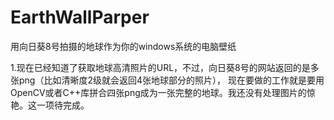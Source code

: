 # EarthWallParper
用向日葵8号拍摄的地球作为你的windows系统的电脑壁纸

1.现在已经知道了获取地球高清照片的URL，不过，向日葵8号的网站返回的是多张png（比如清晰度2级就会返回4张地球部分的照片），
现在要做的工作就是要用OpenCV或者C++库拼合四张png成为一张完整的地球。我还没有处理图片的惊艳。这一项待完成。
